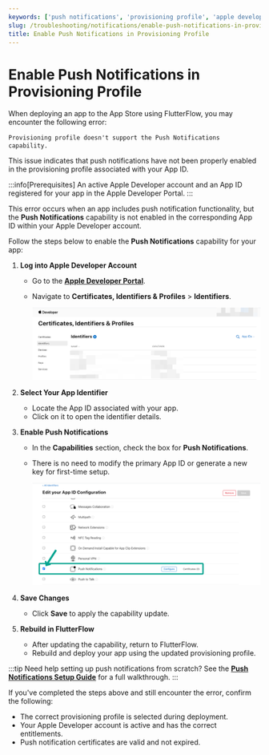 ```yaml
---
keywords: ['push notifications', 'provisioning profile', 'apple developer']
slug: /troubleshooting/notifications/enable-push-notifications-in-provisioning-profile
title: Enable Push Notifications in Provisioning Profile
---
```


# Enable Push Notifications in Provisioning Profile

When deploying an app to the App Store using FlutterFlow, you may encounter the following error:

   ```text
   Provisioning profile doesn't support the Push Notifications capability.
   ```

This issue indicates that push notifications have not been properly enabled in the provisioning profile associated with your App ID.

:::info[Prerequisites]
An active Apple Developer account and an App ID registered for your app in the Apple Developer Portal.
:::

This error occurs when an app includes push notification functionality, but the **Push Notifications** capability is not enabled in the corresponding App ID within your Apple Developer account.


Follow the steps below to enable the **Push Notifications** capability for your app:

1. **Log into Apple Developer Account**

   - Go to the **[Apple Developer Portal](https://developer.apple.com/account)**.
   - Navigate to **Certificates, Identifiers & Profiles** > **Identifiers**.

      ![](../assets/20250430121236782215.png)

2. **Select Your App Identifier**

   - Locate the App ID associated with your app.
   - Click on it to open the identifier details.

3. **Enable Push Notifications**

   - In the **Capabilities** section, check the box for **Push Notifications**.
   - There is no need to modify the primary App ID or generate a new key for first-time setup.

      ![](../assets/20250430121236976235.png)

4. **Save Changes**

   - Click **Save** to apply the capability update.

5. **Rebuild in FlutterFlow**

   - After updating the capability, return to FlutterFlow.
   - Rebuild and deploy your app using the updated provisioning profile.

:::tip
Need help setting up push notifications from scratch? See the **[Push Notifications Setup Guide](/concepts/notifications/push-notifications/#push-notifications-setup)** for a full walkthrough.
:::


If you've completed the steps above and still encounter the error, confirm the following:

   - The correct provisioning profile is selected during deployment.
   - Your Apple Developer account is active and has the correct entitlements.
   - Push notification certificates are valid and not expired.
